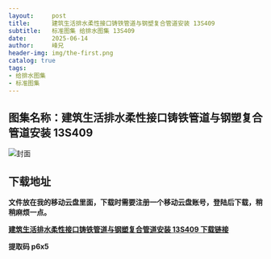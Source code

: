 ```yaml
---
layout:     post
title:      建筑生活排水柔性接口铸铁管道与钢塑复合管道安装 13S409
subtitle:   标准图集 给排水图集 13S409
date:       2025-06-14
author:     峰兄
header-img: img/the-first.png
catalog: true
tags:
- 给排水图集
- 标准图集
---
```

## 图集名称：建筑生活排水柔性接口铸铁管道与钢塑复合管道安装 13S409
![封面](https://pic1.imgdb.cn/item/684c06d758cb8da5c84ae1d7.jpg)


## 下载地址 ##
**文件放在我的移动云盘里面，下载时需要注册一个移动云盘账号，登陆后下载，稍稍麻烦一点。**  
  
[**建筑生活排水柔性接口铸铁管道与钢塑复合管道安装 13S409 下载链接**](https://caiyun.139.com/w/i/2nQQSqEY3FFf2)


**提取码 p6x5**

